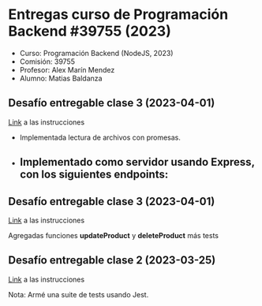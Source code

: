 # Entregas curso de Programación Backend #39755 (2023)

- Curso: Programación Backend (NodeJS, 2023)
- Comisión: 39755
- Profesor: Alex Marín Mendez
- Alumno: Matias Baldanza

## Desafío entregable clase 3 (2023-04-01)

[Link](./desafio-clase-4-express/README-desafio-clase-4-express.md) a las instrucciones

- Implementada lectura de archivos con promesas.
- Implementado como servidor usando Express, con los siguientes endpoints:
  -

## Desafío entregable clase 3 (2023-04-01)

[Link](./desafio-clase-3-manejo-archivos/desafio-clase-3.md) a las instrucciones

Agregadas funciones **updateProduct** y **deleteProduct** más tests

## Desafío entregable clase 2 (2023-03-25)

[Link](./desafio-clase-2/desafio-clase-2.md) a las instrucciones

Nota: Armé una suite de tests usando Jest.
